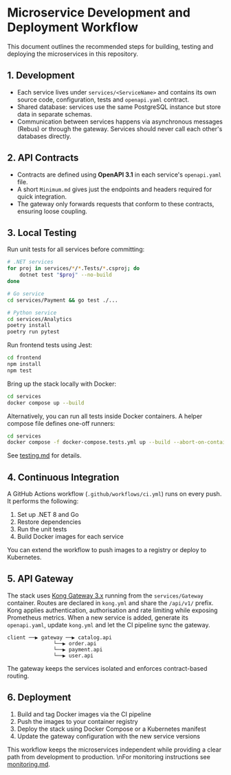 # Microservice Development and Deployment Workflow

This document outlines the recommended steps for building, testing and deploying the microservices in this repository.

## 1. Development

- Each service lives under `services/<ServiceName>` and contains its own source code, configuration, tests and `openapi.yaml` contract.
- Shared database: services use the same PostgreSQL instance but store data in separate schemas.
- Communication between services happens via asynchronous messages (Rebus) or through the gateway. Services should never call each other's databases directly.

## 2. API Contracts

- Contracts are defined using **OpenAPI 3.1** in each service's `openapi.yaml` file.
- A short `Minimum.md` gives just the endpoints and headers required for quick integration.
- The gateway only forwards requests that conform to these contracts, ensuring loose coupling.

## 3. Local Testing

Run unit tests for all services before committing:

```bash
# .NET services
for proj in services/*/*.Tests/*.csproj; do
    dotnet test "$proj" --no-build
done

# Go service
cd services/Payment && go test ./...

# Python service
cd services/Analytics
poetry install
poetry run pytest
```

Run frontend tests using Jest:

```bash
cd frontend
npm install
npm test
```

Bring up the stack locally with Docker:

```bash
cd services
docker compose up --build
```

Alternatively, you can run all tests inside Docker containers. A helper compose
file defines one-off runners:

```bash
cd services
docker compose -f docker-compose.tests.yml up --build --abort-on-container-exit
```

See [testing.md](testing.md) for details.

## 4. Continuous Integration

A GitHub Actions workflow (`.github/workflows/ci.yml`) runs on every push. It performs the following:

1. Set up .NET 8 and Go
2. Restore dependencies
3. Run the unit tests
4. Build Docker images for each service

You can extend the workflow to push images to a registry or deploy to Kubernetes.

## 5. API Gateway

The stack uses [Kong Gateway 3.x](https://docs.konghq.com/gateway/) running from the `services/Gateway` container. Routes are declared in `kong.yml` and share the `/api/v1/` prefix. Kong applies authentication, authorisation and rate limiting while exposing Prometheus metrics. When a new service is added, generate its `openapi.yaml`, update `kong.yml` and let the CI pipeline sync the gateway.

```
client ──▶ gateway ──▶ catalog.api
               └──▶ order.api
               └──▶ payment.api
               └──▶ user.api
```

The gateway keeps the services isolated and enforces contract-based routing.

## 6. Deployment

1. Build and tag Docker images via the CI pipeline
2. Push the images to your container registry
3. Deploy the stack using Docker Compose or a Kubernetes manifest
4. Update the gateway configuration with the new service versions

This workflow keeps the microservices independent while providing a clear path from development to production.
\nFor monitoring instructions see [monitoring.md](monitoring.md).
